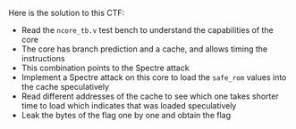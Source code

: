 Here is the solution to this CTF:

- Read the `ncore_tb.v` test bench to understand the capabilities of the core
- The core has branch prediction and a cache, and allows timing the instructions
- This combination points to the Spectre attack
- Implement a Spectre attack on this core to load the `safe_rom` values into the cache speculatively
- Read different addresses of the cache to see which one takes shorter time to load which indicates that was loaded speculatively
- Leak the bytes of the flag one by one and obtain the flag
